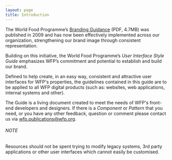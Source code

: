```yaml
---
layout: page
title: Introduction
---
```


The World Food Programme’s [Branding Guidance](http://documents.wfp.org/stellent/groups/communications_content/documents/communications/wfp211867.pdf) (PDF, 4.7MB) was published in 2009 and has now been effectively implemented across our organization, strengthening our brand image through consistent representation.

Building on this initiative, the World Food Programme’s _User Interface Style Guide_ emphasizes WFP’s commitment and potential to establish and build our brand.

Defined to help create, in an easy way, consistent and attractive user interfaces for WFP's properties, the guidelines contained in this guide are to be applied to all WFP digital products (such as: websites, web applications, internal systems and other).

The Guide is a living document created to meet the needs of WFP's front-end developers and designers. If there is a _Component_ or _Pattern_ that you need, or you have any other feedback, question or comment please contact us via [wfp.publications@wfp.org](mailto:WFP.PUBLICATIONS@wfp.org?subject=UI%20Style%20Guide).

<div class="notice">
  <h6 class="title">NOTE</h6>
  <p>Resources should not be spent trying to modify legacy systems, 3rd party applications or other user interfaces which cannot easily be customised.</p>
</div>